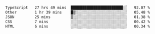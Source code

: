 <!--START_SECTION:waka-->

```txt
TypeScript   27 hrs 49 mins  ███████████████████████░░   92.07 %
Other        1 hr 39 mins    █▒░░░░░░░░░░░░░░░░░░░░░░░   05.48 %
JSON         25 mins         ▒░░░░░░░░░░░░░░░░░░░░░░░░   01.38 %
CSS          7 mins          ░░░░░░░░░░░░░░░░░░░░░░░░░   00.42 %
HTML         6 mins          ░░░░░░░░░░░░░░░░░░░░░░░░░   00.34 %
```

<!--END_SECTION:waka-->
